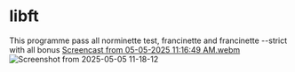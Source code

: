 # libft
This programme pass all norminette test, francinette and francinette --strict with all bonus
[Screencast from 05-05-2025 11:16:49 AM.webm](https://github.com/user-attachments/assets/1a32c0f9-c415-4da4-ac2a-51c4b6953e5a)
![Screenshot from 2025-05-05 11-18-12](https://github.com/user-attachments/assets/3a2392e5-bd2d-4704-84b8-1a79cca9ec85)
